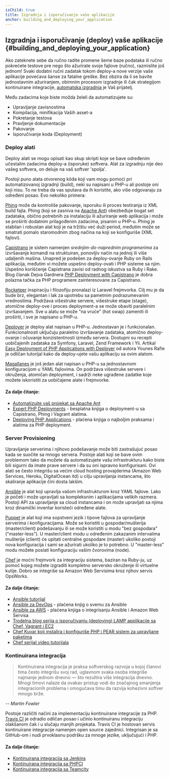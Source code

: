 ```yaml
---
isChild: true
title: Izgradnja i isporučivanje vaše aplikacije
anchor: building_and_deploying_your_application
---
```


## Izgradnja i isporučivanje (deploy) vaše aplikacije {#building_and_deploying_your_application}

Ako zateknete sebe da ručno radite promene šeme baze podataka ili ručno pokrećete testove pre nego što ažurirate svoje
fajlove (ručno), razmislite još jednom! Svaki dodatni ručni zadatak tokom deploy-a nove verzije vaše aplikacije povećava 
šanse za fatalne greške. Bez obzira da li se bavite jednostavnim ažuriranjem, 
obimnim procesom izgradnje ili čak strategijom kontinuirane integracije, [automatska izgradnja][buildautomation] je Vaš prijatelj.

Među zadacima koje biste možda želeli da automatizujete su:

* Upravljanje zavisnostima
* Kompilacija, minifikacija Vaših asset-a
* Pokretanje testova
* Pravljenje dokumentacije
* Pakovanje
* Isporučivanje koda (Deployment)


### Deploy alati

Deploy alati se mogu opisati kao skup skripti koje se bave određenim učestalim zadacima deploy-a (isporuke) softvera. 
Alat za izgradnju nije deo vašeg softvera, on deluje na vaš softver 'spolja'.

Postoji puno alata otvorenog kôda koji vam mogu pomoći pri automatizovanoj izgradnji (build), neki su napisani u PHP-u ali 
postoje oni koji nisu. To ne treba da vas sputava da ih koristite, ako više odgovaraju za određeni posao. Evo nekoliko primera:

[Phing] može da kontroliše pakovanje, isporuku ili proces testiranja iz XML build fajla. Phing (koji se zasniva na [Apache Ant])
obezbeđuje bogat set zadataka, obično potrebnih za instalaciju ili ažuriranje web aplikacija i može se proširiti dodatnim
prilagođenim zadacima, pisanim u PHP-u. Phing je stabilan i robustan alat koji je na tržištu već duži period, međutim
može se smatrati pomalo staromodnim zbog načina na koji se konfiguriše (XML fajlovi).

[Capistrano] je sistem namenjen *srednjim-do-naprednim programerima* za izvršavanje komandi na struktuiran, ponovljiv način
na jednoj ili više udaljenih mašina. Unapred je podešen za deploy-ovanje Ruby on Rails aplikacija, međutim vi možete
uspešno deploy-ovati i PHP sisteme sa njim. Uspešno korišćenje Capistrana zavisi od radnog iskustva sa Ruby i Rake.
Blog članak Dejva Gardnera [PHP Deployment with Capistrano][phpdeploy_capistrano] je dobra polazna tačka za PHP programere zainteresovane za Capistrano.

[Rocketeer] inspiraciju i filozofiju pronalazi iz Laravel frejmvorka. Cilj mu je da bude brz, elegantan i lak za
upotrebu sa pametnim podrazumevanim vrednostima. Podržava višestruke servere, višestruke etape (stage),
atomične deploy-ove i proces deployment-a se može obaviti paralelnim izvršavanjem. Sve u alatu se može "na vruće" (hot swap) zameniti
ili proširiti, i sve je napisano u PHP-u.

[Deployer] je deploy alat napisan u PHP-u. Jednostavan je i funkcionalan. Funkcionalnosti uključuju paralelno izvršavanje zadataka,
atomično deploy-ovanje i očuvanje konzistentnosti između servera. Dostupni su recepti uobičajenih zadataka za Symfony, Laravel, Zend Framework i Yii.
Artikal [Easy Deployment of PHP Applications with Deployer][phpdeploy_deployer] od autora Younes Rafie je odličan tutorijal
kako da deploy-ujete vašu aplikaciju sa ovim alatom.

[Magallanes] je još jedan alat napisan u PHP-u sa jednostavnom konfiguracijom u YAML fajlovima. On podržava višestruke servere
i okruženja, atomičan deployment, i sadrži neke ugrađene zadatke koje možete iskoristiti za uobičajene alate i frejmvorke.

#### Za dalje čitanje:

* [Automatizujte vaš projekat sa Apache Ant][apache_ant_tutorial]
* [Expert PHP Deployments][expert_php_deployments] - besplatna knjiga o deployment-u sa Capistrano, Phing i Vagrant alatima.
* [Deploying PHP Applications][deploying_php_applications] - plaćena knjiga o najboljim praksama i alatima za PHP deployment.

### Server Provisioning

Upravljanje serverima i njihovo podešavanje može biti zastrašujuć posao kada se suočite sa mnogo servera. Postoje alati
koji se bave ovim problemom tako da možete da automatizujete vašu infrastrukturu kako biste bili sigurni da imate prave servere
i da su oni ispravno konfigurisani. Ovi alati se često integrišu sa većim cloud hosting provajderima (Amazon Web Services, Heroku, DigitalOcean itd)
u cilju upravljanja instancama, što skaliranje aplikacije čini dosta lakšim.

[Ansible] je alat koji upravlja vašom infrastrukturom kroz YAML fajlove. Lako je početi i može upravljati sa
kompleksnim i aplikacijama velikih razmera. Postoji API za upravljanje sa cloud instancama i on može upravljati sa njima
kroz dinamički inventar koristeći određene alate.

[Puppet] je alat koji ima sopstveni jezik i tipove fajlova za upravljanje serverima i konfiguracijama. Može se koristiti
u gospodar/mušterija (master/client) podešavanju ili se može koristiti u modu "bez gospodara" ("master-less"). U master/client modu
u određenim zakazanim intervalima mušterije (client) će upitati centralne gospodare (master) ukoliko postoji nova konfiguracija
i sami se ažurirati ukoliko je to potrebno. U "master-less" modu možete poslati konfiguraciju vašim čvorovima (node).

[Chef] je moćni frejmvork za integraciju sistema, baziran na Ruby-ju, uz pomoć kojeg možete izgraditi kompletno serversko
okruženje ili virtuelne kutije. Dobro se integriše sa Amazon Web Servisima kroz njihov servis OpsWorks.

#### Za dalje čitanje:

* [Ansible tutorijal][an_ansible_tutorial]
* [Ansible za DevOps][ansible_for_devops] - plaćena knjig o svemu za Ansible
* [Ansible za AWS][ansible_for_aws] - plaćena knjiga o integrisanju Ansible i Amazon Web Servisa
* [Trodelna blog serija o isporučivanju (deploying) LAMP applikacije sa Chef, Vagrant i EC2][chef_vagrant_and_ec2]
* [Chef Kuvar koji instalira i konfiguriše PHP i PEAR sistem za upravljane paketima][Chef_cookbook]
* [Chef serijal video tutorijala][Chef_tutorial]

### Kontinuirana integracija

> Kontinuirana integracija je praksa softverskog razvoja u kojoj članovi tima često integrišu svoj rad, uglavnom svaka
> osoba integriše najmanje jednom dnevno — što rezultira više integracija dnevno. Mnogi timovi nalaze da ovakav
> pristup vodi do značajnog smanjenja integracionih problema i omogućava timu da razvija kohezivni softver mnogo brže.

*-- Martin Fowler*

Postoje različiti načini za implementaciju kontinuirane integracije za PHP. [Travis CI] je odradio 
odličan posao i učinio kontinuiranu integraciju olakšanom čak i u slučaju manjih projekata. Travis CI je hostovan servis 
kontinuirane integracije namenjen open source zajednici. Integrisan je sa GitHub-om i nudi prvoklasnu podršku za mnoge jezike, 
uključujući i PHP.

#### Za dalje čitanje:

* [Kontinuirana integracija sa Jenkins][Jenkins]
* [Kontinuirana integracija sa PHPCI][PHPCI]
* [Kontinuirana integracija sa Teamcity][Teamcity]


[buildautomation]: http://en.wikipedia.org/wiki/Build_automation
[Phing]: http://www.phing.info/
[Apache Ant]: http://ant.apache.org/
[Capistrano]: https://github.com/capistrano/capistrano/wiki
[phpdeploy_capistrano]: http://www.davegardner.me.uk/blog/2012/02/13/php-deployment-with-capistrano/
[phpdeploy_deployer]: http://www.sitepoint.com/deploying-php-applications-with-deployer/
[Chef]: https://www.chef.io/
[chef_vagrant_and_ec2]: http://www.jasongrimes.org/2012/06/managing-lamp-environments-with-chef-vagrant-and-ec2-1-of-3/
[Chef_cookbook]: https://github.com/chef-cookbooks/php
[Chef_tutorial]: https://www.youtube.com/playlist?list=PL11cZfNdwNyPnZA9D1MbVqldGuOWqbumZ
[apache_ant_tutorial]: http://net.tutsplus.com/tutorials/other/automate-your-projects-with-apache-ant/
[Travis CI]: https://travis-ci.org/
[Jenkins]: http://jenkins-ci.org/
[PHPCI]: http://www.phptesting.org/
[Teamcity]: http://www.jetbrains.com/teamcity/
[Deployer]: http://deployer.org/
[Rocketeer]: http://rocketeer.autopergamene.eu/
[Magallanes]: http://magephp.com/
[expert_php_deployments]: http://viccherubini.com/assets/Expert-PHP-Deployments.pdf
[deploying_php_applications]: http://www.deployingphpapplications.com
[Ansible]: https://www.ansible.com/
[Puppet]: https://puppet.com/
[ansible_for_devops]: https://leanpub.com/ansible-for-devops
[ansible_for_aws]: https://leanpub.com/ansible-for-aws
[an_ansible_tutorial]: https://serversforhackers.com/an-ansible-tutorial
